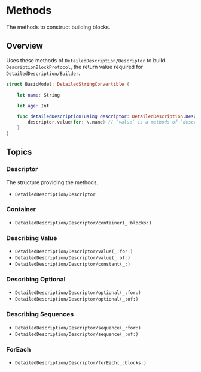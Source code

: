 
# Methods

The methods to construct building blocks.

## Overview

Uses these methods of ``DetailedDescription/Descriptor`` to build ``DescriptionBlockProtocol``, the return value required for ``DetailedDescription/Builder``.

```swift
struct BasicModel: DetailedStringConvertible {

    let name: String

    let age: Int

    func detailedDescription(using descriptor: DetailedDescription.Descriptor<BasicModel>) -> any DescriptionBlockProtocol {
        descriptor.value(for: \.name) // `value` is a methods of `descriptor`.
    }
}
```

## Topics

### Descriptor
The structure providing the methods.

- ``DetailedDescription/Descriptor``

### Container
- ``DetailedDescription/Descriptor/container(_:blocks:)``

### Describing Value
- ``DetailedDescription/Descriptor/value(_:for:)``
- ``DetailedDescription/Descriptor/value(_:of:)``
- ``DetailedDescription/Descriptor/constant(_:)``

### Describing Optional
- ``DetailedDescription/Descriptor/optional(_:for:)``
- ``DetailedDescription/Descriptor/optional(_:of:)``

### Describing Sequences
- ``DetailedDescription/Descriptor/sequence(_:for:)``
- ``DetailedDescription/Descriptor/sequence(_:of:)``

### ForEach
- ``DetailedDescription/Descriptor/forEach(_:blocks:)``
